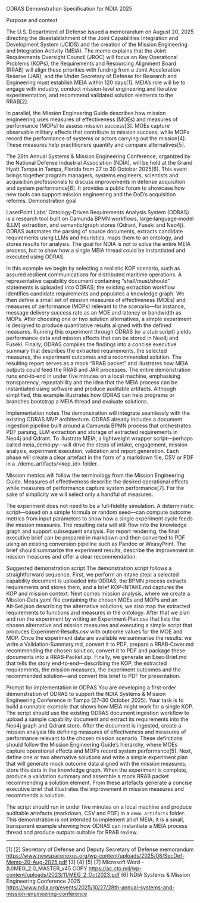 ODRAS Demonstration Specification for NDIA 2025

Purpose and context

The U.S. Department of Defense issued a memorandum on August 20, 2025 directing the disestablishment of the Joint Capabilities Integration and Development System (JCIDS) and the creation of the Mission Engineering and Integration Activity (MEIA). The memo explains that the Joint Requirements Oversight Council (JROC) will focus on Key Operational Problems (KOPs), the Requirements and Resourcing Alignment Board (RRAB) will align these priorities with funding from a Joint Acceleration Reserve (JAR), and the Under Secretary of Defense for Research and Engineering must establish MEIA within 120 days[1]. MEIA’s role will be to engage with industry, conduct mission‑level engineering and iterative experimentation, and recommend validated solution elements to the RRAB[2].

In parallel, the Mission Engineering Guide describes how mission engineering uses measures of effectiveness (MOEs) and measures of performance (MOPs) to assess mission success[3]. MOEs capture observable military effects that contribute to mission success, while MOPs record the performance of systems or actors carrying out the mission[4]. These measures help practitioners quantify and compare alternatives[5].

The 28th Annual Systems & Mission Engineering Conference, organized by the National Defense Industrial Association (NDIA), will be held at the Grand Hyatt Tampa in Tampa, Florida from 27 to 30 October 2025[6]. This event brings together program managers, systems engineers, scientists and acquisition professionals to discuss improvements in defense acquisition and system performance[6]. It provides a public forum to showcase how new tools can support mission engineering and the DoD’s acquisition reforms.
Demonstration goal

LaserPoint Labs’ Ontology‑Driven Requirements Analysis System (ODRAS) is a research tool built on Camunda BPMN workflows, large‑language‑model (LLM) extraction, and semantic/graph stores (Qdrant, Fuseki and Neo4j). ODRAS automates the parsing of source documents, extracts candidate requirements using LLMs and heuristics, maps them to an ontology, and stores results for analysis. The goal for NDIA is not to solve the entire MEIA process, but to show how a single MEIA thread could be instantiated and executed using ODRAS.

In this example we begin by selecting a realistic KOP scenario, such as assured resilient communications for distributed maritime operations. A representative capability document containing “shall/must/should” statements is uploaded into ODRAS; the existing extraction workflow identifies candidate requirements and populates a knowledge graph. We then define a small set of mission measures of effectiveness (MOEs) and measures of performance (MOPs) relevant to the scenario—for instance, message delivery success rate as an MOE and latency or bandwidth as MOPs. After choosing one or two solution alternatives, a simple experiment is designed to produce quantitative results aligned with the defined measures. Running this experiment through ODRAS (or a stub script) yields performance data and mission effects that can be stored in Neo4j and Fuseki. Finally, ODRAS compiles the findings into a concise executive summary that describes the extracted requirements, the selected measures, the experiment outcomes and a recommended solution. The resulting report serves as a mock “RRAB packet” and illustrates how MEIA outputs could feed the RRAB and JAR processes. The entire demonstration runs end‑to‑end in under five minutes on a local machine, emphasising transparency, repeatability and the idea that the MEIA process can be instantiated using software and produce auditable artifacts. Although simplified, this example illustrates how ODRAS can help programs or branches bootstrap a MEIA thread and evaluate solutions.

Implementation notes
The demonstration will integrate seamlessly with the existing ODRAS MVP architecture. ODRAS already includes a document ingestion pipeline built around a Camunda BPMN process that orchestrates PDF parsing, LLM extraction and storage of extracted requirements in Neo4j and Qdrant. To illustrate MEIA, a lightweight wrapper script—perhaps called meia_demo.py—will drive the steps of intake, engagement, mission analysis, experiment execution, validation and report generation. Each phase will create a clear artefact in the form of a markdown file, CSV or PDF in a ./demo_artifacts/<kop_id> folder.

Mission metrics will follow the terminology from the Mission Engineering Guide. Measures of effectiveness describe the desired operational effects while measures of performance capture system performance[7]. For the sake of simplicity we will select only a handful of measures.

The experiment does not need to be a full‑fidelity simulation. A deterministic script—based on a simple formula or random seed—can compute outcome metrics from input parameters to show how a single experiment cycle feeds the mission measures. The resulting data will still flow into the knowledge graph and support subsequent analysis.
For report rendering, the final executive brief can be prepared in markdown and then converted to PDF using an existing conversion pipeline such as Pandoc or WeasyPrint. The brief should summarize the experiment results, describe the improvement in mission measures and offer a clear recommendation.

Suggested demonstration script
The demonstration script follows a straightforward sequence. First, we perform an intake step: a selected capability document is uploaded into ODRAS, the BPMN process extracts requirements and stores them, and a brief KOP‑INTAKE.md captures the KOP and mission context. Next comes mission analysis, where we create a Mission‑Data.yaml file containing the chosen MOEs and MOPs and an Alt‑Set.json describing the alternative solutions; we also map the extracted requirements to functions and measures in the ontology. After that we plan and run the experiment by writing an Experiment‑Plan.csv that lists the chosen alternative and mission measures and executing a simple script that produces Experiment‑Results.csv with outcome values for the MOE and MOP. Once the experiment data are available we summarise the results: we write a Validation‑Summary.md, convert it to PDF, prepare a RRAB‑Cover.md recommending the chosen solution, convert it to PDF and package these documents into a RRAB‑Packet.zip. Finally, we generate an Exec‑Brief.md that tells the story end‑to‑end—describing the KOP, the extracted requirements, the mission measures, the experiment outcomes and the recommended solution—and convert this brief to PDF for presentation.

Prompt for implementation in ODRAS
You are developing a first‑order demonstration of ODRAS to support the NDIA Systems & Mission Engineering Conference in Tampa (27–30 October 2025).  Your task is to build a runnable example that shows how MEIA might work for a single KOP.  The script should use the existing ODRAS document ingestion workflow to upload a sample capability document and extract its requirements into the Neo4j graph and Qdrant store.  After the document is ingested, create a mission analysis file defining measures of effectiveness and measures of performance relevant to the chosen mission scenario.  These definitions should follow the Mission Engineering Guide’s hierarchy, where MOEs capture operational effects and MOPs record system performance[5].  Next, define one or two alternative solutions and write a simple experiment plan that will generate mock outcome data aligned with the mission measures; store this data in the knowledge graph.  When the experiment is complete, produce a validation summary and assemble a mock RRAB packet recommending a solution element.  From these artefacts generate a concise executive brief that illustrates the improvement in mission measures and recommends a solution.

The script should run in under five minutes on a local machine and produce auditable artefacts (markdown, CSV and PDF) in a `demo_artifacts` folder.  This demonstration is not intended to implement all of MEIA; it is a small, transparent example showing how ODRAS can instantiate a MEIA process thread and produce outputs suitable for RRAB review.
________________________________________
[1] [2] Secretary of Defense and Deputy Secretary of Defense memorandum
https://www.newspacenexus.org/wp-content/uploads/2025/08/SecDef-Memo-20-Aug-2025.pdf
[3] [4] [5] [7] Microsoft Word - (U)MEG_2.0_MASTER_v45 COPY
https://ac.cto.mil/wp-content/uploads/2023/11/MEG_2_Oct2023.pdf
[6] NDIA Systems & Mission Engineering Conference 2025
https://www.ndia.org/events/2025/10/27/28th-annual-systems-and-mission-engineering-conference
